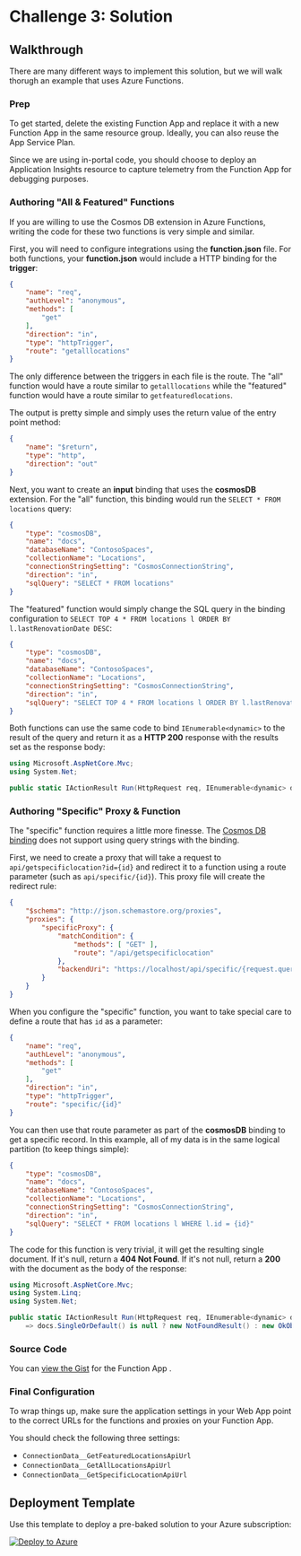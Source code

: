 # Challenge 3: Solution

## Walkthrough

There are many different ways to implement this solution, but we will walk thorugh an example that uses Azure Functions.

### Prep

To get started, delete the existing Function App and replace it with a new Function App in the same resource group. Ideally, you can also reuse the App Service Plan.

Since we are using in-portal code, you should choose to deploy an Application Insights resource to capture telemetry from the Function App for debugging purposes.

### Authoring "All & Featured" Functions

If you are willing to use the Cosmos DB extension in Azure Functions, writing the code for these two functions is very simple and similar.

First, you will need to configure integrations using the **function.json** file. For both functions, your **function.json** would include a HTTP binding for the **trigger**:

```json
{
    "name": "req",
    "authLevel": "anonymous",
    "methods": [
        "get"
    ],
    "direction": "in",
    "type": "httpTrigger",
    "route": "getalllocations"
}
```

The only difference between the triggers in each file is the route. The "all" function would have a route similar to ``getalllocations`` while the "featured" function would have a route similar to ``getfeaturedlocations``.

The output is pretty simple and simply uses the return value of the entry point method:

```json
{
    "name": "$return",
    "type": "http",
    "direction": "out"
}
```

Next, you want to create an **input** binding that uses the **cosmosDB** extension. For the "all" function, this binding would run the ``SELECT * FROM locations`` query:

```json
{
    "type": "cosmosDB",
    "name": "docs",
    "databaseName": "ContosoSpaces",
    "collectionName": "Locations",
    "connectionStringSetting": "CosmosConnectionString",
    "direction": "in",
    "sqlQuery": "SELECT * FROM locations"
}
```

The "featured" function would simply change the SQL query in the binding configuration to ``SELECT TOP 4 * FROM locations l ORDER BY l.lastRenovationDate DESC``:

```json
{
    "type": "cosmosDB",
    "name": "docs",
    "databaseName": "ContosoSpaces",
    "collectionName": "Locations",
    "connectionStringSetting": "CosmosConnectionString",
    "direction": "in",
    "sqlQuery": "SELECT TOP 4 * FROM locations l ORDER BY l.lastRenovationDate DESC"
}
```

Both functions can use the same code to bind ``IEnumerable<dynamic>`` to the result of the query and return it as a **HTTP 200** response with the results set as the response body:

```cs
using Microsoft.AspNetCore.Mvc;
using System.Net;

public static IActionResult Run(HttpRequest req, IEnumerable<dynamic> docs) => new OkObjectResult(docs);
```

### Authoring "Specific" Proxy & Function

The "specific" function requires a little more finesse. The [Cosmos DB binding](https://docs.microsoft.com/azure/azure-functions/functions-bindings-cosmosdb) does not support using query strings with the binding.

First, we need to create a proxy that will take a request to ``api/getspecificlocation?id={id}`` and redirect it to a function using a route parameter (such as ``api/specific/{id}``). This proxy file will create the redirect rule:

```json
{
    "$schema": "http://json.schemastore.org/proxies",
    "proxies": {
        "specificProxy": {
            "matchCondition": {
                "methods": [ "GET" ],
                "route": "/api/getspecificlocation"
            },
            "backendUri": "https://localhost/api/specific/{request.querystring.id}"
        }
    }
}
```

When you configure the "specific" function, you want to take special care to define a route that has ``id`` as a parameter:

```json
{
    "name": "req",
    "authLevel": "anonymous",
    "methods": [
        "get"
    ],
    "direction": "in",
    "type": "httpTrigger",
    "route": "specific/{id}"
}
```

You can then use that route parameter as part of the **cosmosDB** binding to get a specific record. In this example, all of my data is in the same logical partition (to keep things simple):

```json
{
    "type": "cosmosDB",
    "name": "docs",
    "databaseName": "ContosoSpaces",
    "collectionName": "Locations",
    "connectionStringSetting": "CosmosConnectionString",
    "direction": "in",
    "sqlQuery": "SELECT * FROM locations l WHERE l.id = {id}"
}
```

The code for this function is very trivial, it will get the resulting single document. If it's null, return a **404 Not Found**. If it's not null, return a **200** with the document as the body of the response:

```cs
using Microsoft.AspNetCore.Mvc;
using System.Linq;
using System.Net;

public static IActionResult Run(HttpRequest req, IEnumerable<dynamic> docs)
    => docs.SingleOrDefault() is null ? new NotFoundResult() : new OkObjectResult(docs.Single()) as IActionResult;
```

### Source Code

You can [view the Gist](https://gist.github.com/seesharprun/95844afd94209b36a0503af57e6c6992#file-all-function-json) for the Function App .

### Final Configuration

To wrap things up, make sure the application settings in your Web App point to the correct URLs for the functions and proxies on your Function App.

You should check the following three settings:

- ``ConnectionData__GetFeaturedLocationsApiUrl``
- ``ConnectionData__GetAllLocationsApiUrl``
- ``ConnectionData__GetSpecificLocationApiUrl``

## Deployment Template

Use this template to deploy a pre-baked solution to your Azure subscription:

[![Deploy to Azure](https://docs.microsoft.com/en-us/azure/templates/media/deploy-to-azure.svg)](https://portal.azure.com/#create/Microsoft.Template/uri/https%3A%2F%2Fgithub.com%2FMSUSDEV%2Fcosmosdb_app_modernization%2Fblob%2F03-solution%2Farmdeploy.json)
